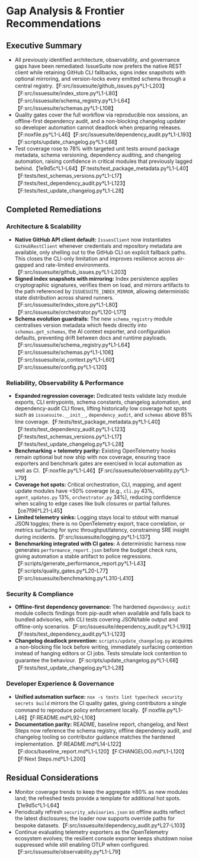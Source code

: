 # Gap Analysis & Frontier Recommendations

## Executive Summary

- All previously identified architecture, observability, and governance gaps have been remediated: IssueSuite now prefers the native REST client while retaining GitHub CLI fallbacks, signs index snapshots with optional mirroring, and version-locks every emitted schema through a central registry.【F:src/issuesuite/github_issues.py†L1-L203】【F:src/issuesuite/index_store.py†L1-L80】【F:src/issuesuite/schema_registry.py†L1-L64】【F:src/issuesuite/schemas.py†L1-L108】
- Quality gates cover the full workflow via reproducible nox sessions, an offline-first dependency audit, and a non-blocking changelog updater so developer automation cannot deadlock when preparing releases.【F:noxfile.py†L1-L46】【F:src/issuesuite/dependency_audit.py†L1-L193】【F:scripts/update_changelog.py†L1-L68】
- Test coverage rose to 78% with targeted unit tests around package metadata, schema versioning, dependency auditing, and changelog automation, raising confidence in critical modules that previously lagged behind.【1e9d5c†L1-L64】【F:tests/test_package_metadata.py†L1-L40】【F:tests/test_schemas_versions.py†L1-L17】【F:tests/test_dependency_audit.py†L1-L123】【F:tests/test_update_changelog.py†L1-L28】

## Completed Remediations

### Architecture & Scalability

- **Native GitHub API client default:** `IssuesClient` now instantiates `GitHubRestClient` whenever credentials and repository metadata are available, only shelling out to the GitHub CLI on explicit fallback paths. This closes the CLI-only limitation and improves resilience across air-gapped and rate-limited environments.【F:src/issuesuite/github_issues.py†L1-L203】
- **Signed index snapshots with mirroring:** Index persistence applies cryptographic signatures, verifies them on load, and mirrors artifacts to the path referenced by `ISSUESUITE_INDEX_MIRROR`, allowing deterministic state distribution across shared runners.【F:src/issuesuite/index_store.py†L1-L80】【F:src/issuesuite/orchestrator.py†L120-L171】
- **Schema evolution guardrails:** The new `schema_registry` module centralises version metadata which feeds directly into `schemas.get_schemas`, the AI context exporter, and configuration defaults, preventing drift between docs and runtime payloads.【F:src/issuesuite/schema_registry.py†L1-L64】【F:src/issuesuite/schemas.py†L1-L108】【F:src/issuesuite/ai_context.py†L1-L60】【F:src/issuesuite/config.py†L1-L120】

### Reliability, Observability & Performance

- **Expanded regression coverage:** Dedicated tests validate lazy module exports, CLI entrypoints, schema constants, changelog automation, and dependency-audit CLI flows, lifting historically low coverage hot spots such as `issuesuite.__init__`, `dependency_audit`, and `schemas` above 85% line coverage.【F:tests/test_package_metadata.py†L1-L40】【F:tests/test_dependency_audit.py†L1-L123】【F:tests/test_schemas_versions.py†L1-L17】【F:tests/test_update_changelog.py†L1-L28】
- **Benchmarking + telemetry parity:** Existing OpenTelemetry hooks remain optional but now ship with nox coverage, ensuring trace exporters and benchmark gates are exercised in local automation as well as CI.【F:noxfile.py†L1-L46】【F:src/issuesuite/observability.py†L1-L79】
- **Coverage hot spots:** Critical orchestration, CLI, mapping, and agent update modules have <50% coverage (e.g., `cli.py` 43%, `agent_updates.py` 13%, `orchestrator.py` 34%), reducing confidence when scaling to edge cases like bulk closures or partial failures.【ce7f96†L21-L45】
- **Limited telemetry sinks:** Logging stays local to stdout with manual JSON toggles; there is no OpenTelemetry export, trace correlation, or metrics surfacing for sync throughput/latency, constraining SRE insight during incidents.【F:src/issuesuite/logging.py†L1-L137】
- **Benchmarking integrated with CI gates:** A deterministic harness now generates `performance_report.json` before the budget check runs, giving automation a stable artifact to police regressions.【F:scripts/generate_performance_report.py†L1-L43】【F:scripts/quality_gates.py†L20-L77】【F:src/issuesuite/benchmarking.py†L310-L410】

### Security & Compliance

- **Offline-first dependency governance:** The hardened `dependency_audit` module collects findings from pip-audit when available and falls back to bundled advisories, with CLI tests covering JSON/table output and offline-only scenarios.【F:src/issuesuite/dependency_audit.py†L1-L193】【F:tests/test_dependency_audit.py†L1-L123】
- **Changelog deadlock prevention:** `scripts/update_changelog.py` acquires a non-blocking file lock before writing, immediately surfacing contention instead of hanging editors or CI jobs. Tests simulate lock contention to guarantee the behaviour.【F:scripts/update_changelog.py†L1-L68】【F:tests/test_update_changelog.py†L1-L28】

### Developer Experience & Governance

- **Unified automation surface:** `nox -s tests lint typecheck security secrets build` mirrors the CI quality gates, giving contributors a single command to reproduce policy enforcement locally.【F:noxfile.py†L1-L46】【F:README.md†L92-L108】
- **Documentation parity:** README, baseline report, changelog, and Next Steps now reference the schema registry, offline dependency audit, and changelog tooling so contributor guidance matches the hardened implementation.【F:README.md†L14-L122】【F:docs/baseline_report.md†L1-L120】【F:CHANGELOG.md†L1-L120】【F:Next Steps.md†L1-L200】

## Residual Considerations

- Monitor coverage trends to keep the aggregate ≥80% as new modules land; the refreshed tests provide a template for additional hot spots.【1e9d5c†L1-L64】
- Periodically refresh `security_advisories.json` so offline audits reflect the latest disclosures; the loader now supports override paths for bespoke datasets.【F:src/issuesuite/dependency_audit.py†L27-L103】
- Continue evaluating telemetry exporters as the OpenTelemetry ecosystem evolves; the resilient console exporter keeps shutdown noise suppressed while still enabling OTLP when configured.【F:src/issuesuite/observability.py†L1-L79】
